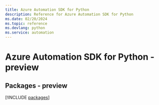 ```yaml
---
title: Azure Automation SDK for Python
description: Reference for Azure Automation SDK for Python
ms.date: 02/20/2024
ms.topic: reference
ms.devlang: python
ms.service: automation
---
```

# Azure Automation SDK for Python - preview
## Packages - preview
[!INCLUDE [packages](automation-index.md)]